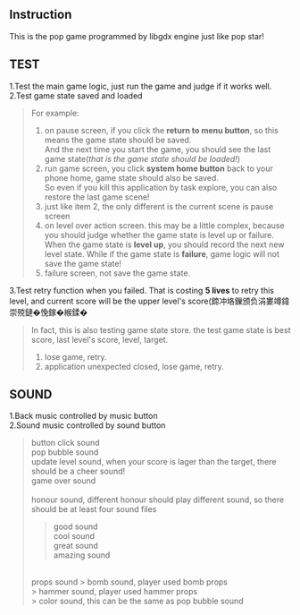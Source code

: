 Instruction
-----------
This is the pop game programmed by libgdx engine just like pop star!

TEST
----
1.Test the main game logic, just run the game and judge if it works well.<br>
2.Test game state saved and loaded <br>
> For example:<br>
> 1. on pause screen, if you click the **return to menu button**, so this means the game state should be saved.<br>And the next time you start the game, you should see the last game state(*that is the game state should be loaded!*)<br>
> 2. run game screen, you click **system home button** back to your phone home, game state should also be saved.<br>So even if you kill this application by task explore, you can also restore the last game scene!<br>
> 3. just like item 2, the only different is the current scene is pause screen<br>
> 4. on level over action screen. this may be a little complex, because you should judge whether the game state is level up or failure.<br> When the game state is **level up**, you should record the next new level state. While if the game state is **failure**, game logic will not save the game state!<br>
> 5. failure screen, not save the game state.<br>

3.Test retry function when you failed. That is costing **5 lives** to retry this level, and current score will be the upper level's score(鍗冲垎鏁颁负涓婁竴鍏崇殑鏈�悗鎵�緱鍒�<br>
> In fact, this is also testing game state store. the test game state is best score, last level's score, level, target.<br>
> 1. lose game, retry.<br>
> 2. application unexpected closed, lose game, retry.<br>

SOUND
-----
1.Back music controlled by music button<br>
2.Sound music controlled by sound button<br>
> button click sound<br>
> pop bubble sound<br>
> update level sound, when your score is lager than the target, there should be a cheer sound!<br>
> game over sound<br>
><br>
> honour sound, different honour should play different sound, so there should be at least four sound files<br>
>> good sound<br>
>> cool sound<br>
>> great sound<br>
>> amazing sound<br>
><br>
> props sound
>> bomb sound, player used bomb props<br>
>> hammer sound, player used hammer props <br>
>> color sound, this can be the same as pop bubble sound<br> 
